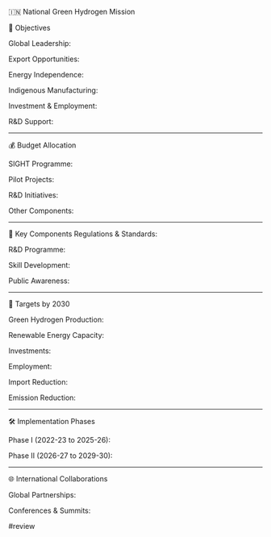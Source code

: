 

🇮🇳 National Green Hydrogen Mission

   




🎯 Objectives

Global Leadership: 

Export Opportunities: 

Energy Independence: 

Indigenous Manufacturing: 

Investment & Employment: 

R&D Support:  



---

💰 Budget Allocation

 

SIGHT Programme: 

Pilot Projects: 

R&D Initiatives: 

Other Components:  


 


---

🧩 Key Components
Regulations & Standards: 

R&D Programme: 

Skill Development: 

Public Awareness:  


 


---

🎯 Targets by 2030

Green Hydrogen Production: 

Renewable Energy Capacity: 

Investments: 

Employment: 

Import Reduction: 

Emission Reduction:  


 


---

🛠️ Implementation Phases

Phase I (2022-23 to 2025-26): 

Phase II (2026-27 to 2029-30):  


 


---

🌐 International Collaborations

Global Partnerships: 

Conferences & Summits:  



#review